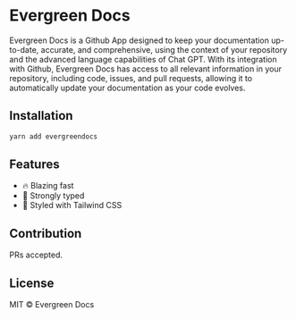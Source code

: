 
# Evergreen Docs

Evergreen Docs is a Github App designed to keep your documentation up-to-date, accurate, and comprehensive, using the context of your repository and the advanced language capabilities of Chat GPT. With its integration with Github, Evergreen Docs has access to all relevant information in your repository, including code, issues, and pull requests, allowing it to automatically update your documentation as your code evolves.

## Installation

```sh
yarn add evergreendocs
```

## Features

-   🔥 Blazing fast
-   💪 Strongly typed
-   💅 Styled with Tailwind CSS

## Contribution

PRs accepted.

## License

MIT © Evergreen Docs